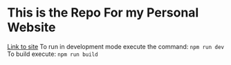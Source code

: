 # This is the Repo For my Personal Website

[Link to site](https://sbrownbourne.com/)
To run in development mode execute the command:
`npm run dev`
To build execute:
`npm run build`

